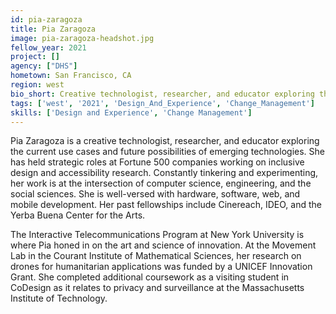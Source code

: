 ```yaml
---
id: pia-zaragoza
title: Pia Zaragoza
image: pia-zaragoza-headshot.jpg
fellow_year: 2021
project: []
agency: ["DHS"]
hometown: San Francisco, CA
region: west
bio_short: Creative technologist, researcher, and educator exploring the current use cases and future possibilities of emerging technologies. Specializations include digital accessibility and inclusive design.
tags: ['west', '2021', 'Design_And_Experience', 'Change_Management']
skills: ['Design and Experience', 'Change Management']
---
```

Pia Zaragoza is a creative technologist, researcher, and educator exploring the current use cases and future possibilities of emerging technologies. She has held strategic roles at Fortune 500 companies working on inclusive design and accessibility research. Constantly tinkering and experimenting, her work is at the intersection of computer science, engineering, and the social sciences. She is well-versed with hardware, software, web, and mobile development. Her past fellowships include Cinereach, IDEO, and the Yerba Buena Center for the Arts.

The Interactive Telecommunications Program at New York University is where Pia honed in on the art and science of innovation. At the Movement Lab in the Courant Institute of Mathematical Sciences, her research on drones for humanitarian applications was funded by a UNICEF Innovation Grant. She completed additional coursework as a visiting student in CoDesign as it relates to privacy and surveillance at the Massachusetts Institute of Technology.
